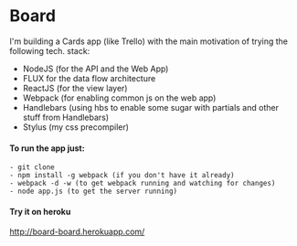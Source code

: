 Board
=====


I'm building a Cards app (like Trello) with the main motivation of trying the following tech. stack:

- NodeJS (for the API and the Web App)
- FLUX for the data flow architecture
- ReactJS (for the view layer)
- Webpack (for enabling common js on the web app)
- Handlebars (using hbs to enable some sugar with partials and other stuff from Handlebars)
- Stylus (my css precompiler)


#### To run the app just:
```
- git clone
- npm install -g webpack (if you don't have it already)
- webpack -d -w (to get webpack running and watching for changes)
- node app.js (to get the server running)
```

#### Try it on heroku
http://board-board.herokuapp.com/
